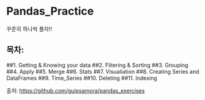 # Pandas_Practice

꾸준히 하나씩 풀자!!

## 목차:
##1. Getting & Knowing your data
##2. Flitering & Sorting
##3. Grouping
##4. Apply
##5. Merge
##6. Stats
##7. Visualiation
##8. Creating Series and DataFrames
##9. Time_Series
##10. Deleting
##11. Indexing

출처: https://github.com/guipsamora/pandas_exercises
